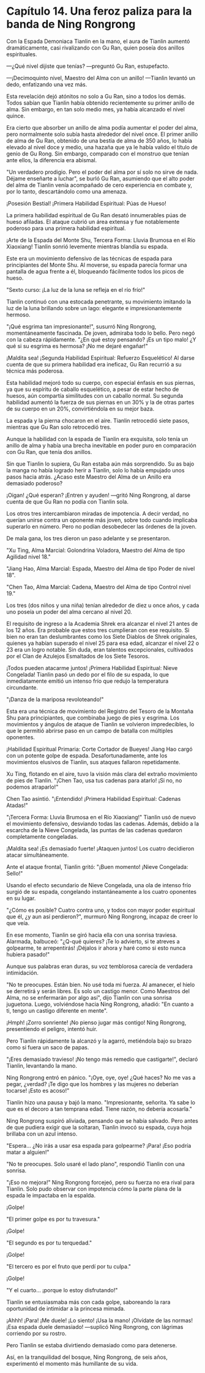 
# Capítulo 14. Una feroz paliza para la banda de Ning Rongrong


Con la Espada Demoniaca Tianlin en la mano, el aura de Tianlin aumentó dramáticamente, casi rivalizando con Gu Ran, quien poseía dos anillos espirituales.

—¿Qué nivel dijiste que tenías? —preguntó Gu Ran, estupefacto.

—¡Decimoquinto nivel, Maestro del Alma con un anillo! —Tianlin levantó un dedo, enfatizando una vez más.

Esta revelación dejó atónitos no solo a Gu Ran, sino a todos los demás. Todos sabían que Tianlin había obtenido recientemente su primer anillo de alma. Sin embargo, en tan solo medio mes, ya había alcanzado el nivel quince.

Era cierto que absorber un anillo de alma podía aumentar el poder del alma, pero normalmente solo subía hasta alrededor del nivel once. El primer anillo de alma de Gu Ran, obtenido de una bestia de alma de 350 años, lo había elevado al nivel doce y medio, una hazaña que ya le había valido el título de genio de Gu Rong. Sin embargo, comparado con el monstruo que tenían ante ellos, la diferencia era abismal.

"Un verdadero prodigio. Pero el poder del alma por sí solo no sirve de nada. Déjame enseñarte a luchar", se burló Gu Ran, asumiendo que el alto poder del alma de Tianlin venía acompañado de cero experiencia en combate y, por lo tanto, descartándolo como una amenaza.

¡Posesión Bestial! ¡Primera Habilidad Espiritual: Púas de Hueso!

La primera habilidad espiritual de Gu Ran desató innumerables púas de hueso afiladas. El ataque cubrió un área extensa y fue notablemente poderoso para una primera habilidad espiritual.

¡Arte de la Espada del Monte Shu, Tercera Forma: Lluvia Brumosa en el Río Xiaoxiang! Tianlin sonrió levemente mientras blandía su espada.

Este era un movimiento defensivo de las técnicas de espada para principiantes del Monte Shu. Al moverse, su espada parecía formar una pantalla de agua frente a él, bloqueando fácilmente todos los picos de hueso.

"Sexto curso: ¡La luz de la luna se refleja en el río frío!"

Tianlin continuó con una estocada penetrante, su movimiento imitando la luz de la luna brillando sobre un lago: elegante e impresionantemente hermoso.

"¡Qué esgrima tan impresionante!", susurró Ning Rongrong, momentáneamente fascinada. De joven, admiraba todo lo bello. Pero negó con la cabeza rápidamente. "¿En qué estoy pensando? ¡Es un tipo malo! ¿Y qué si su esgrima es hermosa? ¡No me dejaré engañar!"

¡Maldita sea! ¡Segunda Habilidad Espiritual: Refuerzo Esquelético! Al darse cuenta de que su primera habilidad era ineficaz, Gu Ran recurrió a su técnica más poderosa.

Esta habilidad mejoró todo su cuerpo, con especial énfasis en sus piernas, ya que su espíritu de caballo esquelético, a pesar de estar hecho de huesos, aún compartía similitudes con un caballo normal. Su segunda habilidad aumentó la fuerza de sus piernas en un 30% y la de otras partes de su cuerpo en un 20%, convirtiéndola en su mejor baza.

La espada y la pierna chocaron en el aire. Tianlin retrocedió siete pasos, mientras que Gu Ran solo retrocedió tres.

Aunque la habilidad con la espada de Tianlin era exquisita, solo tenía un anillo de alma y había una brecha inevitable en poder puro en comparación con Gu Ran, que tenía dos anillos.

Sin que Tianlin lo supiera, Gu Ran estaba aún más sorprendido. Su as bajo la manga no había logrado herir a Tianlin, solo lo había empujado unos pasos hacia atrás. ¿Acaso este Maestro del Alma de un Anillo era demasiado poderoso?

¡Oigan! ¿Qué esperan? ¡Entren y ayuden! —gritó Ning Rongrong, al darse cuenta de que Gu Ran no podía con Tianlin sola.

Los otros tres intercambiaron miradas de impotencia. A decir verdad, no querían unirse contra un oponente más joven, sobre todo cuando implicaba superarlo en número. Pero no podían desobedecer las órdenes de la joven.

De mala gana, los tres dieron un paso adelante y se presentaron.

"Xu Ting, Alma Marcial: Golondrina Voladora, Maestro del Alma de tipo Agilidad nivel 18."

"Jiang Hao, Alma Marcial: Espada, Maestro del Alma de tipo Poder de nivel 18".

"Chen Tao, Alma Marcial: Cadena, Maestro del Alma de tipo Control nivel 19."

Los tres (dos niños y una niña) tenían alrededor de diez u once años, y cada uno poseía un poder del alma cercano al nivel 20.

El requisito de ingreso a la Academia Shrek era alcanzar el nivel 21 antes de los 12 años. Era probable que estos tres cumplieran con ese requisito. Si bien no eran tan deslumbrantes como los Siete Diablos de Shrek originales, quienes ya habían superado el nivel 25 para esa edad, alcanzar el nivel 22 o 23 era un logro notable. Sin duda, eran talentos excepcionales, cultivados por el Clan de Azulejos Esmaltados de los Siete Tesoros.

¡Todos pueden atacarme juntos! ¡Primera Habilidad Espiritual: Nieve Congelada! Tianlin pasó un dedo por el filo de su espada, lo que inmediatamente emitió un intenso frío que redujo la temperatura circundante.

"¡Danza de la mariposa revoloteando!"

Esta era una técnica de movimiento del Registro del Tesoro de la Montaña Shu para principiantes, que combinaba juego de pies y esgrima. Los movimientos y ángulos de ataque de Tianlin se volvieron impredecibles, lo que le permitió abrirse paso en un campo de batalla con múltiples oponentes.

¡Habilidad Espiritual Primaria: Corte Cortador de Bueyes! Jiang Hao cargó con un potente golpe de espada. Desafortunadamente, ante los movimientos elusivos de Tianlin, sus ataques fallaron repetidamente.

Xu Ting, flotando en el aire, tuvo la visión más clara del extraño movimiento de pies de Tianlin. "¡Chen Tao, usa tus cadenas para atarlo! ¡Si no, no podemos atraparlo!"

Chen Tao asintió. "¡Entendido! ¡Primera Habilidad Espiritual: Cadenas Atadas!"

"¡Tercera Forma: Lluvia Brumosa en el Río Xiaoxiang!" Tianlin usó de nuevo el movimiento defensivo, desviando todas las cadenas. Además, debido a la escarcha de la Nieve Congelada, las puntas de las cadenas quedaron completamente congeladas.

¡Maldita sea! ¡Es demasiado fuerte! ¡Ataquen juntos! Los cuatro decidieron atacar simultáneamente.

Ante el ataque frontal, Tianlin gritó: "¡Buen momento! ¡Nieve Congelada: Sello!"

Usando el efecto secundario de Nieve Congelada, una ola de intenso frío surgió de su espada, congelando instantáneamente a los cuatro oponentes en su lugar.

"¿Cómo es posible? Cuatro contra uno, y todos con mayor poder espiritual que él, ¿y aun así perdieron?", murmuró Ning Rongrong, incapaz de creer lo que veía.

En ese momento, Tianlin se giró hacia ella con una sonrisa traviesa. Alarmada, balbuceó: "¿Q-qué quieres? ¡Te lo advierto, si te atreves a golpearme, te arrepentirás! ¡Déjalos ir ahora y haré como si esto nunca hubiera pasado!"

Aunque sus palabras eran duras, su voz temblorosa carecía de verdadera intimidación.

"No te preocupes. Están bien. No usé toda mi fuerza. Al amanecer, el hielo se derretirá y serán libres. Es solo un castigo menor. Como Maestros del Alma, no se enfermarán por algo así", dijo Tianlin con una sonrisa juguetona. Luego, volviéndose hacia Ning Rongrong, añadió: "En cuanto a ti, tengo un castigo diferente en mente".

¡Hmph! ¡Zorro sonriente! ¡No pienso jugar más contigo! Ning Rongrong, presentiendo el peligro, intentó huir.

Pero Tianlin rápidamente la alcanzó y la agarró, metiéndola bajo su brazo como si fuera un saco de papas.

"¡Eres demasiado travieso! ¡No tengo más remedio que castigarte!", declaró Tianlin, levantando la mano.

Ning Rongrong entró en pánico. "¡Oye, oye, oye! ¿Qué haces? No me vas a pegar, ¿verdad? ¡Te digo que los hombres y las mujeres no deberían tocarse! ¡Esto es acoso!"

Tianlin hizo una pausa y bajó la mano. "Impresionante, señorita. Ya sabe lo que es el decoro a tan temprana edad. Tiene razón, no debería acosarla."

Ning Rongrong suspiró aliviada, pensando que se había salvado. Pero antes de que pudiera exigir que la soltaran, Tianlin invocó su espada, cuya hoja brillaba con un azul intenso.

"Espera... ¿No irás a usar esa espada para golpearme? ¡Para! ¡Eso podría matar a alguien!"

"No te preocupes. Solo usaré el lado plano", respondió Tianlin con una sonrisa.

"¡Eso no mejora!" Ning Rongrong forcejeó, pero su fuerza no era rival para Tianlin. Solo pudo observar con impotencia cómo la parte plana de la espada le impactaba en la espalda.

¡Golpe!

"El primer golpe es por tu travesura."

¡Golpe!

"El segundo es por tu terquedad."

¡Golpe!

"El tercero es por el fruto que perdí por tu culpa."

¡Golpe!

"Y el cuarto… ¡porque lo estoy disfrutando!"

Tianlin se entusiasmaba más con cada golpe, saboreando la rara oportunidad de intimidar a la princesa mimada.

¡Ahhh! ¡Para! ¡Me duele! ¡Lo siento! ¡Usa la mano! ¡Olvídate de las normas! ¡Esa espada duele demasiado! —suplicó Ning Rongrong, con lágrimas corriendo por su rostro.

Pero Tianlin se estaba divirtiendo demasiado como para detenerse.

Así, en la tranquilidad del bosque, Ning Rongrong, de seis años, experimentó el momento más humillante de su vida.
